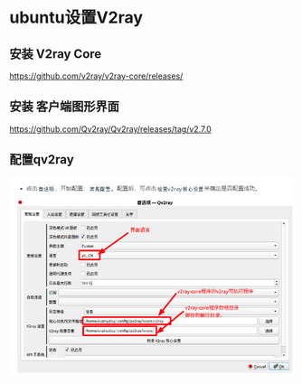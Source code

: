 # ubuntu设置V2ray

## 安装 V2ray Core

<https://github.com/v2ray/v2ray-core/releases/>

## 安装 客户端图形界面

<https://github.com/Qv2ray/Qv2ray/releases/tag/v2.7.0>

## 配置qv2ray

![1](2023-06-18-17-05-52.png)
